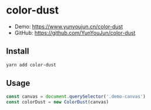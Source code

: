 # color-dust

- Demo: <https://www.yunyoujun.cn/color-dust>
- GitHub: <https://github.com/YunYouJun/color-dust>

## Install

```bash
yarn add color-dust
```

## Usage

```js
const canvas = document.querySelector('.demo-canvas')
const colorDust = new ColorDust(canvas)
```
